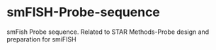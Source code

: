 # smFISH-Probe-sequence
smFish Probe sequence. Related to STAR Methods-Probe design and preparation for smiFISH
